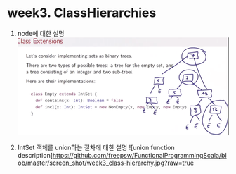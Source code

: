 

# week3. ClassHierarchies
1. node에 대한 설명
![Class Extension](https://github.com/freepsw/FunctionalProgrammingScala/blob/master/screen_shot/week3-4_01.PNG?raw=true)

2. IntSet 객체를 union하는 절차에 대한 설명
![union function description]https://github.com/freepsw/FunctionalProgrammingScala/blob/master/screen_shot/week3_class-hierarchy.jpg?raw=true
